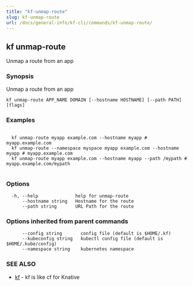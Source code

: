 ```yaml
---
title: "kf-unmap-route"
slug: kf-unmap-route
url: /docs/general-info/kf-cli/commands/kf-unmap-route/
---
```

## kf unmap-route

Unmap a route from an app

### Synopsis

Unmap a route from an app

```
kf unmap-route APP_NAME DOMAIN [--hostname HOSTNAME] [--path PATH] [flags]
```

### Examples

```

  kf unmap-route myapp example.com --hostname myapp # myapp.example.com
  kf unmap-route --namespace myspace myapp example.com --hostname myapp # myapp.example.com
  kf unmap-route myapp example.com --hostname myapp --path /mypath # myapp.example.com/mypath
  
```

### Options

```
  -h, --help              help for unmap-route
      --hostname string   Hostname for the route
      --path string       URL Path for the route
```

### Options inherited from parent commands

```
      --config string       config file (default is $HOME/.kf)
      --kubeconfig string   kubectl config file (default is $HOME/.kube/config)
      --namespace string    kubernetes namespace
```

### SEE ALSO

* [kf](/docs/general-info/kf-cli/commands/kf/)	 - kf is like cf for Knative

